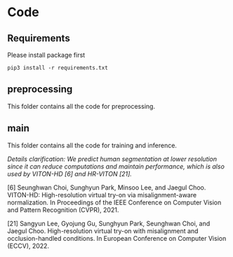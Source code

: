 # Code
## Requirements
Please install package first
```
pip3 install -r requirements.txt
```

## preprocessing
This folder contains all the code for preprocessing.

## main
This folder contains all the code for training and inference.

*Details clarification: We predict human segmentation at lower resolution since it can reduce computations and maintain performance, which is also used by VITON-HD [6] and HR-VITON [21].*

[6] Seunghwan Choi, Sunghyun Park, Minsoo Lee, and Jaegul Choo. VITON-HD: High-resolution virtual try-on via misalignment-aware normalization. In Proceedings of the IEEE Conference on Computer Vision and Pattern Recognition (CVPR), 2021.

[21] Sangyun Lee, Gyojung Gu, Sunghyun Park, Seunghwan Choi, and Jaegul Choo. High-resolution virtual try-on with misalignment and occlusion-handled conditions. In European Conference on Computer Vision (ECCV), 2022.
